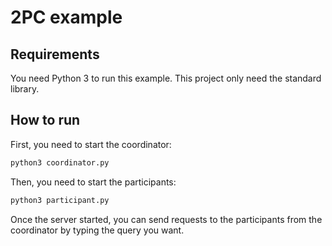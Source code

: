 # 2PC example

## Requirements

You need Python 3 to run this example. This project only need the standard library.

## How to run

First, you need to start the coordinator:

```bash
python3 coordinator.py
```

Then, you need to start the participants:

```bash
python3 participant.py
```

Once the server started, you can send requests to the participants from the coordinator by typing the query you want.
